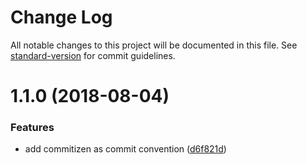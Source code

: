# Change Log

All notable changes to this project will be documented in this file. See [standard-version](https://github.com/conventional-changelog/standard-version) for commit guidelines.

<a name="1.1.0"></a>
# 1.1.0 (2018-08-04)


### Features

* add commitizen as commit convention ([d6f821d](https://github.com/coderplanets/coderplanets_server/commit/d6f821d))
